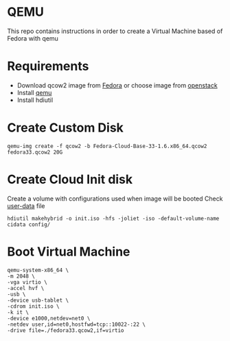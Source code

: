 # QEMU
This repo contains instructions in order to create a Virtual Machine based of Fedora with qemu

# Requirements
- Download qcow2 image from [Fedora](https://alt.fedoraproject.org/cloud/) or choose image from [openstack](https://docs.openstack.org/image-guide/obtain-images.html)
- Install [qemu](https://www.qemu.org)
- Install hdiutil

# Create Custom Disk
```
qemu-img create -f qcow2 -b Fedora-Cloud-Base-33-1.6.x86_64.qcow2 fedora33.qcow2 20G
```

# Create Cloud Init disk
Create a volume with configurations used when image will be booted
Check [user-data](config/user-data) file
```
hdiutil makehybrid -o init.iso -hfs -joliet -iso -default-volume-name cidata config/
```

# Boot Virtual Machine
```
qemu-system-x86_64 \
-m 2048 \
-vga virtio \
-accel hvf \
-usb \
-device usb-tablet \
-cdrom init.iso \
-k it \
-device e1000,netdev=net0 \
-netdev user,id=net0,hostfwd=tcp::10022-:22 \
-drive file=./fedora33.qcow2,if=virtio 
```

